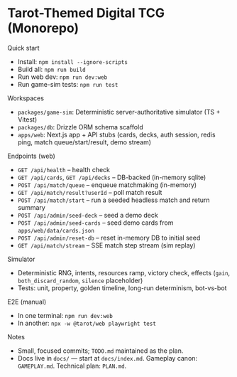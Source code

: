 # Tarot-Themed Digital TCG (Monorepo)

Quick start
- Install: `npm install --ignore-scripts`
- Build all: `npm run build`
- Run web dev: `npm run dev:web`
- Run game-sim tests: `npm run test`

Workspaces
- `packages/game-sim`: Deterministic server-authoritative simulator (TS + Vitest)
- `packages/db`: Drizzle ORM schema scaffold
- `apps/web`: Next.js app + API stubs (cards, decks, auth session, redis ping, match queue/start/result, demo stream)

Endpoints (web)
- `GET /api/health` – health check
- `GET /api/cards`, `GET /api/decks` – DB-backed (in-memory sqlite)
- `POST /api/match/queue` – enqueue matchmaking (in-memory)
- `GET /api/match/result?userId` – poll match result
- `POST /api/match/start` – run a seeded headless match and return summary
- `POST /api/admin/seed-deck` – seed a demo deck
- `POST /api/admin/seed-cards` – seed demo cards from `apps/web/data/cards.json`
- `POST /api/admin/reset-db` – reset in-memory DB to initial seed
- `GET /api/match/stream` – SSE match step stream (sim replay)

Simulator
- Deterministic RNG, intents, resources ramp, victory check, effects (`gain`, `both_discard_random`, `silence` placeholder)
- Tests: unit, property, golden timeline, long-run determinism, bot-vs-bot

E2E (manual)
- In one terminal: `npm run dev:web`
- In another: `npx -w @tarot/web playwright test`

Notes
- Small, focused commits; `TODO.md` maintained as the plan.
 - Docs live in `docs/` — start at `docs/index.md`. Gameplay canon: `GAMEPLAY.md`. Technical plan: `PLAN.md`.
